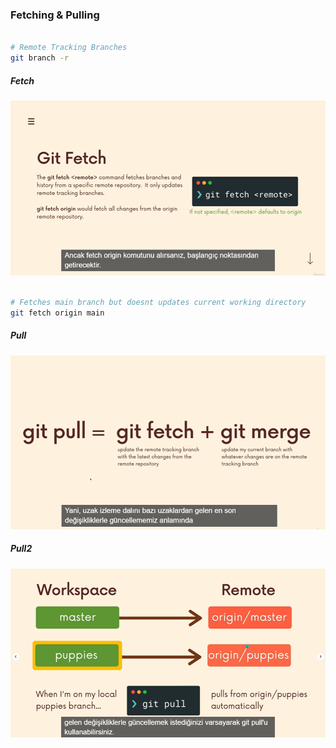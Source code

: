 ### Fetching & Pulling

```sh

# Remote Tracking Branches
git branch -r

```

##### Fetch

![Fetch](../assets/images/2023-12-16%2020-49-08.png "Fetch")

```sh

# Fetches main branch but doesnt updates current working directory
git fetch origin main

```

##### Pull
![Pull](../assets/images/2023-12-16%2021-08-27.png "Pull")

##### Pull2
![Pull](../assets/images/2023-12-16%2021-20-03.png "Pull")